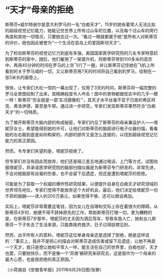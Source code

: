 # “天才”母亲的拒绝

斯蒂芬•威尔特谢尔是意大利罗马的一名“白痴天才”，15岁的她有着常人无法比拟的超级视觉记忆能力，她能记住世界上所有过山车的位置，以及每个过山车的爬行角度和其他一切情况，只要她去过一次。“看过一眼就都属于她”是所有人对斯蒂芬的评价，她也因此被誉为“一个生活在孤岛上的爱因斯坦天才”。 

为了检验斯蒂芬的视觉记忆力到底有多强，美国国家医学研究院的几名专家特意赶到斯蒂芬的家中，随后，他们雇用了一架直升机，将斯蒂芬带到100多米的高空中，再用45分钟的时间在罗马的上空飞行了一圈，并让斯蒂芬记住她在飞机上所看到的关于罗马城的一切，又让斯蒂芬用7天的时间将自己看到的罗马，绘制在一张5米长的画卷上。 

很快，让专家们大吃一惊的一幕出现了，仅用了3天的时间，斯蒂芬将一幅完整的罗马全景图绘制了出来，其精确程度令人咋舌！图中的景物都跟现实中的几乎一模一样！斯蒂芬“完全就是一部‘实况摄像机’”，其天才水平丝毫不亚于已故的希区柯克、弗洛伊德，甚至是牛顿。通过进一步研究，专家们发现斯蒂芬果然符合“白痴天才”的一切特质。 

为了揭开斯蒂芬大脑内部的构成秘密，专家们约见了斯蒂芬的母亲兼监护人——塔妮莎女士，希望能得到她的许可，让他们对斯蒂芬的脑部进行电子仪器扫描，看看她的左右脑到底是如何构架的，内部的部件又是怎么连接的，以找到超级视觉记忆能力的真正原因。 

然而，令专家们失望的是，塔妮莎拒绝了。 

但专家们并没有因此而放弃，他们还是隔三差五地通过电话、上门等方式，试图劝服塔妮莎，并承诺医学研究院的脑部扫描仪器是为斯蒂芬专门研发的，非常先进，不会对她脑部有丝毫的伤害，也不会留下后遗症，但还是遭到塔妮莎的拒绝。 

可能是为了获取一个权威的爆炸性研究结果，以便提升自身在白痴天才研究领域的世界领先地位，专家们觉得不能放弃这个大好机会，最后，他们决定给塔妮莎一份不菲的报酬——诱人的200万美元，如果觉得不够，还可以商谈再加。 

实际上，塔妮莎非常需要这笔钱，因为女儿在自理和交际上存在着很大的障碍，从斯蒂芬4岁时，她便不得不辞掉原先的工作，帮助斯蒂芬打理一切，更为糟糕的是，在斯蒂芬7岁那年，塔妮莎的丈夫因为酒后驾车，导致车毁人亡，她和女儿斯蒂芬一下子失去了生活来源，只能靠政府救济，日子过得捉襟见肘。 

然而，出乎所有人的意料，塔妮莎这位单身母亲还是选择了拒绝，她是这样说的：“事实上，我并不是担心扫描会对斯蒂芬造成伤害或留下后遗症，让她不再是一个天才，我只是想让她和平常人一样，能生活在自己的世界里，白痴也好，天才也罢，只要她快乐，而不是像一个‘异类’被研究来研究去，这是我作为一个母亲的最大心愿，也是我拒绝的真正原因。” 

（小荷摘自《安徽青年报》2011年8月26日图/张翀）